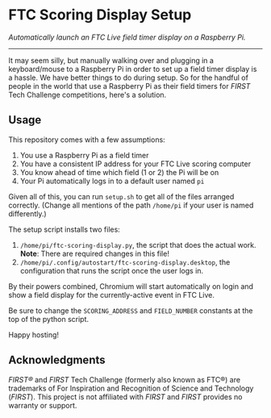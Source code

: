 # FTC Scoring Display Setup

_Automatically launch an FTC Live field timer display on a Raspberry Pi._

---

It may seem silly, but manually walking over and plugging in a keyboard/mouse to a Raspberry Pi in order to set up a field timer display is a hassle.
We have better things to do during setup.
So for the handful of people in the world that use a Raspberry Pi as their field timers for _FIRST_ Tech Challenge competitions, here's a solution.

## Usage

This repository comes with a few assumptions:

1. You use a Raspberry Pi as a field timer
2. You have a consistent IP address for your FTC Live scoring computer
3. You know ahead of time which field (1 or 2) the Pi will be on
4. Your Pi automatically logs in to a default user named `pi`

Given all of this, you can run `setup.sh` to get all of the files arranged correctly.
(Change all mentions of the path `/home/pi` if your user is named differently.)

The setup script installs two files:

1. `/home/pi/ftc-scoring-display.py`, the script that does the actual work.
  **Note**: There are required changes in this file!
2. `/home/pi/.config/autostart/ftc-scoring-display.desktop`, the configuration that runs the script once the user logs in.

By their powers combined, Chromium will start automatically on login and show a field display for the currently-active event in FTC Live.

Be sure to change the `SCORING_ADDRESS` and `FIELD_NUMBER` constants at the top of the python script.

Happy hosting!

## Acknowledgments

_FIRST®_ and _FIRST_ Tech Challenge (formerly also known as FTC®) are trademarks of For Inspiration and Recognition of Science and Technology (_FIRST_).
This project is not affiliated with _FIRST_ and _FIRST_ provides no warranty or support.
